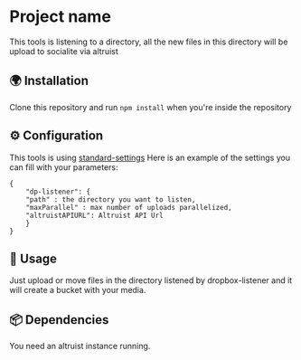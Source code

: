 # Project name

This tools is listening to a directory, all the new files in this directory will be upload to socialite via altruist

## 🌍 Installation

Clone this repository and run `npm install` when you're inside the repository

## ⚙ Configuration

This tools is using [standard-settings](https://github.com/soixantecircuits/standard-settings)
Here is an example of the settings you can fill with your parameters:
```
{
    "dp-listener": {
    "path" : the directory you want to listen,
    "maxParallel" : max number of uploads parallelized,
    "altruistAPIURL": Altruist API Url
    }
}
```
## 👋 Usage

Just upload or move files in the directory listened by dropbox-listener and it will create a bucket with your media.

## 📦 Dependencies

You need an altruist instance running.
